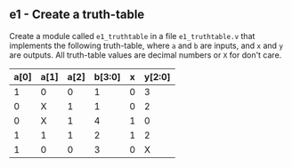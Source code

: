 e1 - Create a truth-table
--------------------------

Create a module called `e1_truthtable` in a file `e1_truthtable.v` that implements the
following truth-table, where `a` and `b` are inputs, and `x` and `y`
are outputs. All truth-table values are decimal numbers or `X` for
don't care.

 a[0] | a[1]  | a[2] | b[3:0] | x | y[2:0]
------|-------|------|--------|---|--------
  1   |   0   |  0   |  1     | 0 |   3
  0   |   X   |  1   |  1     | 0 |   2
  0   |   X   |  1   |  4     | 1 |   0
  1   |   1   |  1   |  2     | 1 |   2
  1   |   0   |  0   |  3     | 0 |   X

